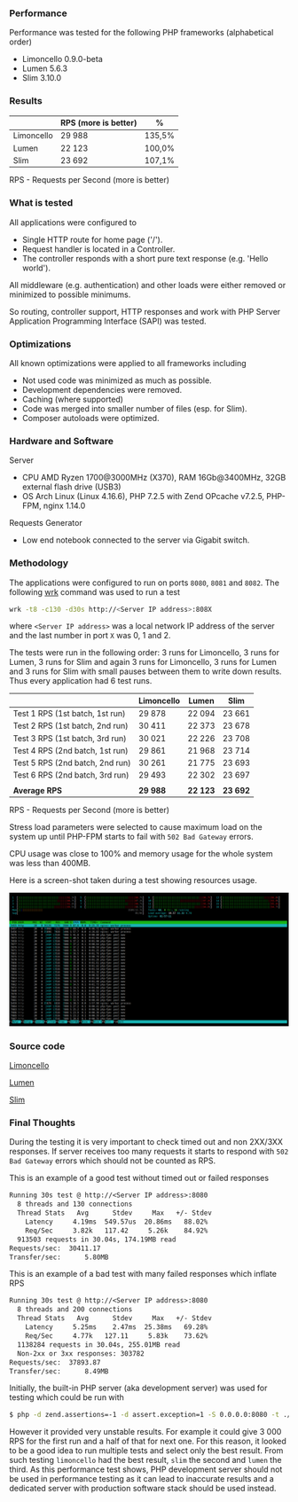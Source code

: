 ### Performance

Performance was tested for the following PHP frameworks (alphabetical order)

- Limoncello 0.9.0-beta
- Lumen 5.6.3
- Slim 3.10.0

### Results

|               | RPS (more is better) |    %   |
| ------------- |----------------------| -------|
| Limoncello    |        29 988        | 135,5% |
| Lumen         |        22 123        | 100,0% |
| Slim          |        23 692        | 107,1% |

RPS - Requests per Second (more is better)

### What is tested

All applications were configured to
- Single HTTP route for home page ('/').
- Request handler is located in a Controller.
- The controller responds with a short pure text response (e.g. 'Hello world').

All middleware (e.g. authentication) and other loads were either removed or minimized to possible minimums.

So routing, controller support, HTTP responses and work with PHP Server Application Programming Interface (SAPI) was tested.

### Optimizations

All known optimizations were applied to all frameworks including

- Not used code was minimized as much as possible.
- Development dependencies were removed.
- Caching (where supported)
- Code was merged into smaller number of files (esp. for Slim).
- Composer autoloads were optimized.

### Hardware and Software

Server

- CPU AMD Ryzen 1700@3000MHz (X370), RAM 16Gb@3400MHz, 32GB external flash drive (USB3)
- OS Arch Linux (Linux 4.16.6), PHP 7.2.5 with Zend OPcache v7.2.5, PHP-FPM, nginx 1.14.0

Requests Generator

- Low end notebook connected to the server via Gigabit switch. 

### Methodology

The applications were configured to run on ports `8080`, `8081` and `8082`. The following [wrk](https://github.com/wg/wrk) command was used to run a test

```bash
wrk -t8 -c130 -d30s http://<Server IP address>:808X
```

where `<Server IP address>` was a local network IP address of the server and the last number in port `X` was 0, 1 and 2.

The tests were run in the following order: 3 runs for Limoncello, 3 runs for Lumen, 3 runs for Slim and again 3 runs for Limoncello, 3 runs for Lumen and 3 runs for Slim with small pauses between them to write down results. Thus every application had 6 test runs. 

|                                 |  Limoncello  |   Lumen    |    Slim    |
| ------------------------------- | ------------ | ---------- | ---------- |
| Test 1 RPS (1st batch, 1st run) |    29 878    |   22 094   |   23 661   |
| Test 2 RPS (1st batch, 2nd run) |    30 411    |   22 373   |   23 678   |
| Test 3 RPS (1st batch, 3rd run) |    30 021    |   22 226   |   23 708   |
| Test 4 RPS (2nd batch, 1st run) |    29 861    |   21 968   |   23 714   |
| Test 5 RPS (2nd batch, 2nd run) |    30 261    |   21 775   |   23 693   |
| Test 6 RPS (2nd batch, 3rd run) |    29 493    |   22 302   |   23 697   |
|                                 |              |            |            |
| **Average RPS**                 |  **29 988**  | **22 123** | **23 692** |

RPS - Requests per Second (more is better)

Stress load parameters were selected to cause maximum load on the system up until PHP-FPM starts to fail with `502 Bad Gateway` errors.

CPU usage was close to 100% and memory usage for the whole system was less than 400MB.

Here is a screen-shot taken during a test showing resources usage.

![Monitor Screen-shot](/docs/bench/minimalistic/img/monitor.png)

### Source code

[Limoncello](/docs/bench/minimalistic/limoncello)

[Lumen](/docs/bench/minimalistic/lumen)

[Slim](/docs/bench/minimalistic/slim)

### Final Thoughts

During the testing it is very important to check timed out and non 2XX/3XX responses. If server receives too many requests it starts to respond with `502 Bad Gateway` errors which should not be counted as RPS.

This is an example of a good test without timed out or failed responses

```text
Running 30s test @ http://<Server IP address>:8080
  8 threads and 130 connections
  Thread Stats   Avg      Stdev     Max   +/- Stdev
    Latency     4.19ms  549.57us  20.86ms   88.02%
    Req/Sec     3.82k   117.42     5.26k    84.92%
  913503 requests in 30.04s, 174.19MB read
Requests/sec:  30411.17
Transfer/sec:      5.80MB
``` 
This is an example of a bad test with many failed responses which inflate RPS

```text
Running 30s test @ http://<Server IP address>:8080
  8 threads and 200 connections
  Thread Stats   Avg      Stdev     Max   +/- Stdev
    Latency     5.25ms    2.47ms  25.38ms   69.28%
    Req/Sec     4.77k   127.11     5.83k    73.62%
  1138284 requests in 30.04s, 255.01MB read
  Non-2xx or 3xx responses: 303782
Requests/sec:  37893.87
Transfer/sec:      8.49MB
```

Initially, the built-in PHP server (aka development server) was used for testing which could be run with

```bash
$ php -d zend.assertions=-1 -d assert.exception=1 -S 0.0.0.0:8080 -t ./public/
```

However it provided very unstable results. For example it could give 3 000 RPS for the first run and a half of that for next one. For this reason, it looked to be a good idea to run multiple tests and select only the best result. From such testing `limoncello` had the best result, `slim` the second and `lumen` the third. As this performance test shows, PHP development server should not be used in performance testing as it can lead to inaccurate results and a dedicated server with production software stack should be used instead.
